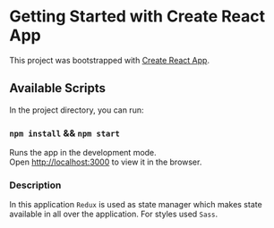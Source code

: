 # Getting Started with Create React App

This project was bootstrapped with [Create React App](https://github.com/facebook/create-react-app).

## Available Scripts

In the project directory, you can run:

### `npm install` && `npm start`

Runs the app in the development mode.\
Open [http://localhost:3000](http://localhost:3000) to view it in the browser.

### Description

In this application `Redux` is used as state manager which makes state available in all over the application. For styles used `Sass`.